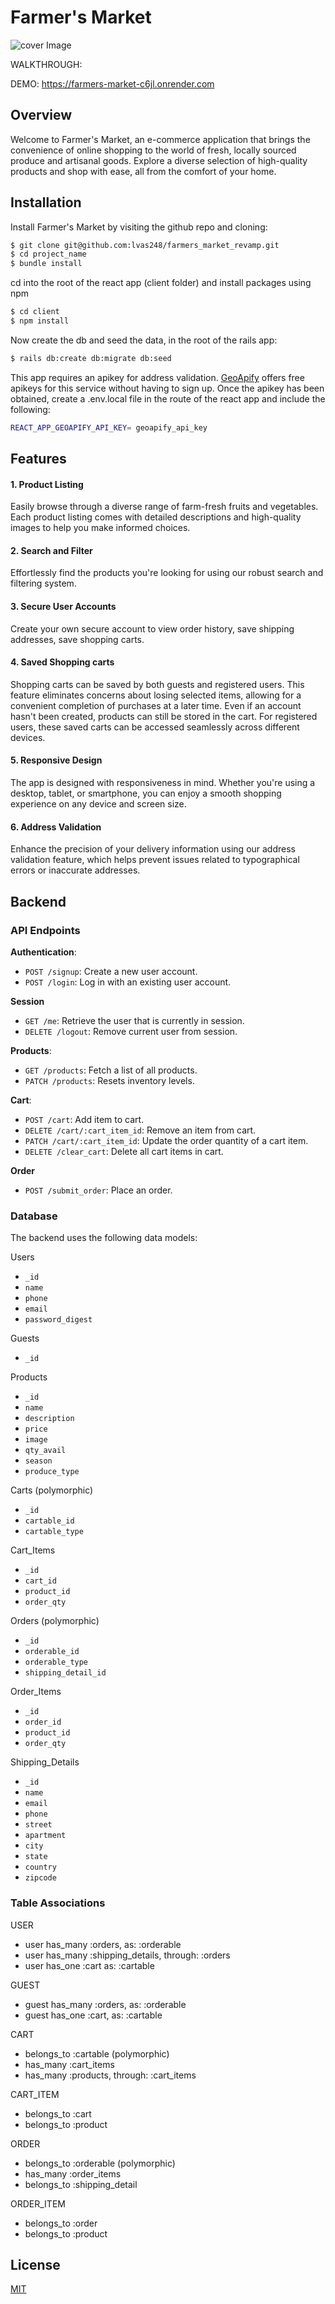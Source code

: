 
# Farmer's Market

![cover Image](/client/src/assets/readme/Screenshot%202023-09-28%20at%207.39.16 PM.png)


WALKTHROUGH: 

DEMO: https://farmers-market-c6jl.onrender.com




## Overview
Welcome to Farmer's Market, an e-commerce application that brings the convenience of online shopping to the world of fresh, locally sourced produce and artisanal goods. Explore a diverse selection of high-quality products and shop with ease, all from the comfort of your home.



## Installation

Install Farmer's Market by visiting the github repo and cloning:


```bash
$ git clone git@github.com:lvas248/farmers_market_revamp.git
$ cd project_name
$ bundle install
```

cd into the root of the react app (client folder) and install packages using npm

```bash
$ cd client
$ npm install
``` 



Now create the db and seed the data, in the root of the rails app:

```bash
$ rails db:create db:migrate db:seed
```

This app requires an apikey for address validation.  [GeoApify](https://www.geoapify.com/pricing) offers free apikeys for this service without having to sign up.  Once the apikey has been obtained, create a .env.local file in the route of the react app and include the following:
```bash
REACT_APP_GEOAPIFY_API_KEY= geoapify_api_key
```
## Features

#### 1. Product Listing
Easily browse through a diverse range of farm-fresh fruits and vegetables. Each product listing comes with detailed descriptions and high-quality images to help you make informed choices.

#### 2. Search and Filter
Effortlessly find the products you're looking for using our robust search and filtering system. 

#### 3. Secure User Accounts
Create your own secure account to view order history, save shipping addresses, save shopping carts.

#### 4. Saved Shopping carts
Shopping carts can be saved by both guests and registered users. This feature eliminates concerns about losing selected items, allowing for a convenient completion of purchases at a later time. Even if an account hasn't been created, products can still be stored in the cart. For registered users, these saved carts can be accessed seamlessly across different devices.

#### 5. Responsive Design
The app is designed with responsiveness in mind. Whether you're using a desktop, tablet, or smartphone, you can enjoy a smooth shopping experience on any device and screen size.

#### 6. Address Validation
Enhance the precision of your delivery information using our address validation feature, which helps prevent issues related to typographical errors or inaccurate addresses.
## Backend




### API Endpoints

**Authentication**:  
- `POST /signup`: Create a new user account.
- `POST /login`: Log in with an existing user account.

**Session**
- `GET /me`: Retrieve the user that is currently in session.
- `DELETE /logout`: Remove current user from session.

**Products**:
- `GET /products`: Fetch a list of all products.
- `PATCH /products`: Resets inventory levels.

**Cart**:
- `POST /cart`: Add item to cart.
- `DELETE /cart/:cart_item_id`: Remove an item from cart.
- `PATCH /cart/:cart_item_id`: Update the order quantity of a cart item.
- `DELETE /clear_cart`: Delete all cart items in cart.

**Order**
- `POST /submit_order`: Place an order.




### Database

The backend uses the following data models:

Users
- `_id`
- `name`
- `phone`
- `email`
- `password_digest`


Guests
- `_id`

Products
- `_id`
- `name`
- `description`
- `price`
- `image`
- `qty_avail`
- `season`
- `produce_type`

Carts (polymorphic)
- `_id`
- `cartable_id`
- `cartable_type`

Cart_Items
- `_id`
- `cart_id`
- `product_id`
- `order_qty`

Orders (polymorphic)
- `_id`
- `orderable_id`
- `orderable_type`
- `shipping_detail_id`

Order_Items
- `_id`
- `order_id`
- `product_id`
- `order_qty`

Shipping_Details
- `_id`
- `name`
- `email`
- `phone`
- `street`
- `apartment`
- `city`
- `state`
- `country`
- `zipcode`


### Table Associations

USER
- user has_many :orders, as: :orderable
- user has_many :shipping_details, through: :orders
- user has_one :cart as: :cartable

GUEST
- guest has_many :orders, as: :orderable
- guest has_one :cart, as: :cartable

CART 
- belongs_to :cartable (polymorphic)
- has_many :cart_items
- has_many :products, through: :cart_items

CART_ITEM
- belongs_to :cart
- belongs_to :product

ORDER 
- belongs_to :orderable (polymorphic)
- has_many :order_items
- belongs_to :shipping_detail

ORDER_ITEM
- belongs_to :order
- belongs_to :product







## License

[MIT](https://choosealicense.com/licenses/mit/)

